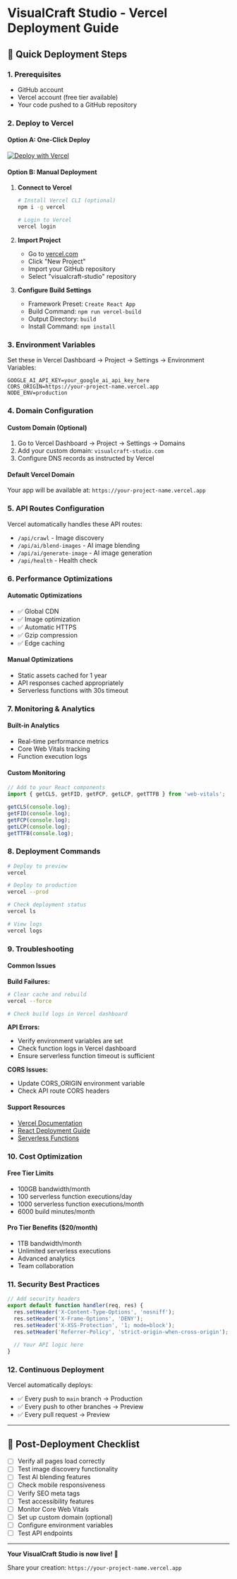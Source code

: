 # VisualCraft Studio - Vercel Deployment Guide

## 🚀 Quick Deployment Steps

### 1. Prerequisites
- GitHub account
- Vercel account (free tier available)
- Your code pushed to a GitHub repository

### 2. Deploy to Vercel

#### Option A: One-Click Deploy
[![Deploy with Vercel](https://vercel.com/button)](https://vercel.com/new/clone?repository-url=https://github.com/your-username/visualcraft-studio)

#### Option B: Manual Deployment

1. **Connect to Vercel**
   ```bash
   # Install Vercel CLI (optional)
   npm i -g vercel
   
   # Login to Vercel
   vercel login
   ```

2. **Import Project**
   - Go to [vercel.com](https://vercel.com)
   - Click "New Project"
   - Import your GitHub repository
   - Select "visualcraft-studio" repository

3. **Configure Build Settings**
   - Framework Preset: `Create React App`
   - Build Command: `npm run vercel-build`
   - Output Directory: `build`
   - Install Command: `npm install`

### 3. Environment Variables

Set these in Vercel Dashboard → Project → Settings → Environment Variables:

```env
GOOGLE_AI_API_KEY=your_google_ai_api_key_here
CORS_ORIGIN=https://your-project-name.vercel.app
NODE_ENV=production
```

### 4. Domain Configuration

#### Custom Domain (Optional)
1. Go to Vercel Dashboard → Project → Settings → Domains
2. Add your custom domain: `visualcraft-studio.com`
3. Configure DNS records as instructed by Vercel

#### Default Vercel Domain
Your app will be available at: `https://your-project-name.vercel.app`

### 5. API Routes Configuration

Vercel automatically handles these API routes:
- `/api/crawl` - Image discovery
- `/api/ai/blend-images` - AI image blending
- `/api/ai/generate-image` - AI image generation
- `/api/health` - Health check

### 6. Performance Optimizations

#### Automatic Optimizations
- ✅ Global CDN
- ✅ Image optimization
- ✅ Automatic HTTPS
- ✅ Gzip compression
- ✅ Edge caching

#### Manual Optimizations
- Static assets cached for 1 year
- API responses cached appropriately
- Serverless functions with 30s timeout

### 7. Monitoring & Analytics

#### Built-in Analytics
- Real-time performance metrics
- Core Web Vitals tracking
- Function execution logs

#### Custom Monitoring
```javascript
// Add to your React components
import { getCLS, getFID, getFCP, getLCP, getTTFB } from 'web-vitals';

getCLS(console.log);
getFID(console.log);
getFCP(console.log);
getLCP(console.log);
getTTFB(console.log);
```

### 8. Deployment Commands

```bash
# Deploy to preview
vercel

# Deploy to production
vercel --prod

# Check deployment status
vercel ls

# View logs
vercel logs
```

### 9. Troubleshooting

#### Common Issues

**Build Failures:**
```bash
# Clear cache and rebuild
vercel --force

# Check build logs in Vercel dashboard
```

**API Errors:**
- Verify environment variables are set
- Check function logs in Vercel dashboard
- Ensure serverless function timeout is sufficient

**CORS Issues:**
- Update CORS_ORIGIN environment variable
- Check API route CORS headers

#### Support Resources
- [Vercel Documentation](https://vercel.com/docs)
- [React Deployment Guide](https://vercel.com/guides/deploying-react-with-vercel)
- [Serverless Functions](https://vercel.com/docs/serverless-functions/introduction)

### 10. Cost Optimization

#### Free Tier Limits
- 100GB bandwidth/month
- 100 serverless function executions/day
- 1000 serverless function executions/month
- 6000 build minutes/month

#### Pro Tier Benefits ($20/month)
- 1TB bandwidth/month
- Unlimited serverless executions
- Advanced analytics
- Team collaboration

### 11. Security Best Practices

```javascript
// Add security headers
export default function handler(req, res) {
  res.setHeader('X-Content-Type-Options', 'nosniff');
  res.setHeader('X-Frame-Options', 'DENY');
  res.setHeader('X-XSS-Protection', '1; mode=block');
  res.setHeader('Referrer-Policy', 'strict-origin-when-cross-origin');
  
  // Your API logic here
}
```

### 12. Continuous Deployment

Vercel automatically deploys:
- ✅ Every push to `main` branch → Production
- ✅ Every push to other branches → Preview
- ✅ Every pull request → Preview

---

## 🎯 Post-Deployment Checklist

- [ ] Verify all pages load correctly
- [ ] Test image discovery functionality
- [ ] Test AI blending features
- [ ] Check mobile responsiveness
- [ ] Verify SEO meta tags
- [ ] Test accessibility features
- [ ] Monitor Core Web Vitals
- [ ] Set up custom domain (optional)
- [ ] Configure environment variables
- [ ] Test API endpoints

---

**Your VisualCraft Studio is now live! 🚀**

Share your creation: `https://your-project-name.vercel.app`